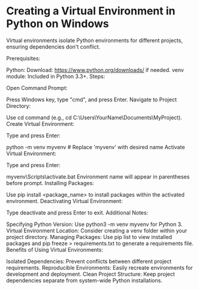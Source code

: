 # Creating a Virtual Environment in Python on Windows

Virtual environments isolate Python environments for different projects, ensuring dependencies don't conflict.

Prerequisites:

Python: Download: https://www.python.org/downloads/ if needed.
venv module: Included in Python 3.3+.
Steps:

Open Command Prompt:

Press Windows key, type "cmd", and press Enter.
Navigate to Project Directory:

Use cd command (e.g., cd C:\Users\YourName\Documents\MyProject).
Create Virtual Environment:

Type and press Enter:

python -m venv myvenv  # Replace 'myvenv' with desired name
Activate Virtual Environment:

Type and press Enter:

myvenv\Scripts\activate.bat
Environment name will appear in parentheses before prompt.
Installing Packages:

Use pip install <package_name> to install packages within the activated environment.
Deactivating Virtual Environment:

Type deactivate and press Enter to exit.
Additional Notes:

Specifying Python Version: Use python3 -m venv myvenv for Python 3.
Virtual Environment Location: Consider creating a venv folder within your project directory.
Managing Packages: Use pip list to view installed packages and pip freeze > requirements.txt to generate a requirements file.
Benefits of Using Virtual Environments:

Isolated Dependencies: Prevent conflicts between different project requirements.
Reproducible Environments: Easily recreate environments for development and deployment.
Clean Project Structure: Keep project dependencies separate from system-wide Python installations.

